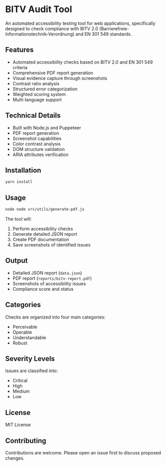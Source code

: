 # BITV Audit Tool

An automated accessibility testing tool for web applications, specifically designed to check compliance with BITV 2.0 (Barrierefreie-Informationstechnik-Verordnung) and EN 301 549 standards.

## Features

- Automated accessibility checks based on BITV 2.0 and EN 301 549 criteria
- Comprehensive PDF report generation
- Visual evidence capture through screenshots
- Contrast ratio analysis
- Structured error categorization
- Weighted scoring system
- Multi-language support

## Technical Details

- Built with Node.js and Puppeteer
- PDF report generation
- Screenshot capabilities
- Color contrast analysis
- DOM structure validation
- ARIA attributes verification

## Installation

```bash
yarn install
```

## Usage

```bash
node node src/utils/generate-pdf.js 
```

The tool will:
1. Perform accessibility checks
2. Generate detailed JSON report
3. Create PDF documentation
4. Save screenshots of identified issues

## Output

- Detailed JSON report (`data.json`)
- PDF report (`reports/bitv-report.pdf`)
- Screenshots of accessibility issues
- Compliance score and status

## Categories

Checks are organized into four main categories:
- Perceivable
- Operable
- Understandable
- Robust

## Severity Levels

Issues are classified into:
- Critical
- High
- Medium
- Low

## License

MIT License

## Contributing

Contributions are welcome. Please open an issue first to discuss proposed changes. 